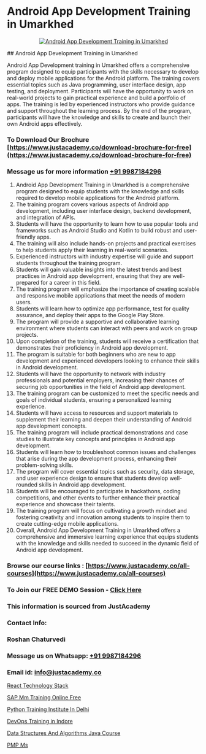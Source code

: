 # Android App Development Training in Umarkhed

<p align="center">
  <a href="https://justacademy.co/course-detail/android-app-development">
    <img src="https://justacademy.co/storage2/course_image/1676635923_course_image.webp" alt="Android App Development Training in Umarkhed">
  </a>
</p>
## Android App Development Training in Umarkhed

Android App Development training in Umarkhed offers a comprehensive program designed to equip participants with the skills necessary to develop and deploy mobile applications for the Android platform. The training covers essential topics such as Java programming, user interface design, app testing, and deployment. Participants will have the opportunity to work on real-world projects to gain practical experience and build a portfolio of apps. The training is led by experienced instructors who provide guidance and support throughout the learning process. By the end of the program, participants will have the knowledge and skills to create and launch their own Android apps effectively.
### To Download Our Brochure [https://www.justacademy.co/download-brochure-for-free](https://www.justacademy.co/download-brochure-for-free)
### Message us for more information [+91 9987184296](https://api.whatsapp.com/send?phone=919987184296)
1) Android App Development Training in Umarkhed is a comprehensive program designed to equip students with the knowledge and skills required to develop mobile applications for the Android platform.
2) The training program covers various aspects of Android app development, including user interface design, backend development, and integration of APIs.
3) Students will have the opportunity to learn how to use popular tools and frameworks such as Android Studio and Kotlin to build robust and user-friendly apps.
4) The training will also include hands-on projects and practical exercises to help students apply their learning in real-world scenarios.
5) Experienced instructors with industry expertise will guide and support students throughout the training program.
6) Students will gain valuable insights into the latest trends and best practices in Android app development, ensuring that they are well-prepared for a career in this field.
7) The training program will emphasize the importance of creating scalable and responsive mobile applications that meet the needs of modern users.
8) Students will learn how to optimize app performance, test for quality assurance, and deploy their apps to the Google Play Store.
9) The program will provide a supportive and collaborative learning environment where students can interact with peers and work on group projects.
10) Upon completion of the training, students will receive a certification that demonstrates their proficiency in Android app development.
11) The program is suitable for both beginners who are new to app development and experienced developers looking to enhance their skills in Android development.
12) Students will have the opportunity to network with industry professionals and potential employers, increasing their chances of securing job opportunities in the field of Android app development.
13) The training program can be customized to meet the specific needs and goals of individual students, ensuring a personalized learning experience.
14) Students will have access to resources and support materials to supplement their learning and deepen their understanding of Android app development concepts.
15) The training program will include practical demonstrations and case studies to illustrate key concepts and principles in Android app development.
16) Students will learn how to troubleshoot common issues and challenges that arise during the app development process, enhancing their problem-solving skills.
17) The program will cover essential topics such as security, data storage, and user experience design to ensure that students develop well-rounded skills in Android app development.
18) Students will be encouraged to participate in hackathons, coding competitions, and other events to further enhance their practical experience and showcase their talents.
19) The training program will focus on cultivating a growth mindset and fostering creativity and innovation among students to inspire them to create cutting-edge mobile applications.
20) Overall, Android App Development Training in Umarkhed offers a comprehensive and immersive learning experience that equips students with the knowledge and skills needed to succeed in the dynamic field of Android app development.

### Browse our course links : [https://www.justacademy.co/all-courses](https://www.justacademy.co/all-courses) 
### To Join our FREE DEMO Session - [Click Here](https://www.justacademy.co/register-for-course-demo)


### This information is sourced from JustAcademy
### Contact Info:
### Roshan Chaturvedi
### Message us on Whatsapp: [+91 9987184296](https://api.whatsapp.com/send?phone=919987184296)
### Email id: [info@justacademy.co](mailto:info@justacademy.co)
                
[React Technology Stack](https://www.linkedin.com/pulse/react-technology-stack-justacademy-chandigarh-ehnxe?trackingId=zCf2zcXqZiNUV94d%2FiE8wQ%3D%3D&lipi=urn%3Ali%3Apage%3Ad_flagship3_company_admin%3BWufQlDx4QTmF2D0sEhqzSw%3D%3D)

[SAP Mm Training Online Free](https://www.linkedin.com/pulse/sap-mm-training-online-free-justacademy-bay-area-lqe4f/)

[Python Training Institute In Delhi](https://medium.com/@ranemanish460/python-training-institute-in-delhi-0b8ece6effd6)

[DevOps Training in Indore](https://medium.com/@shivamja27/devops-training-in-indore-428fa0cdfecb)

[Data Structures And Algorithms Java Course](https://justacademyin.github.io/justacademy/data-structures-and-algorithms-java-course)

[PMP Ms](https://justacademyin.github.io/justacademy/pmp-ms)

